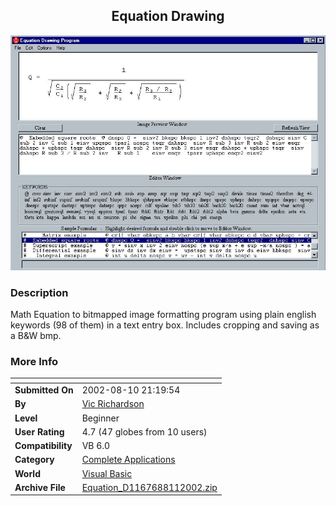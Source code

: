 ﻿<div align="center">

## Equation Drawing

<img src="PIC2002892220528925.jpg">
</div>

### Description

Math Equation to bitmapped image formatting program using plain english keywords (98 of them) in a text entry box. Includes cropping and saving as a B&W bmp.
 
### More Info
 


<span>             |<span>
---                |---
**Submitted On**   |2002-08-10 21:19:54
**By**             |[Vic Richardson](https://github.com/Planet-Source-Code/PSCIndex/blob/master/ByAuthor/vic-richardson.md)
**Level**          |Beginner
**User Rating**    |4.7 (47 globes from 10 users)
**Compatibility**  |VB 6\.0
**Category**       |[Complete Applications](https://github.com/Planet-Source-Code/PSCIndex/blob/master/ByCategory/complete-applications__1-27.md)
**World**          |[Visual Basic](https://github.com/Planet-Source-Code/PSCIndex/blob/master/ByWorld/visual-basic.md)
**Archive File**   |[Equation\_D1167688112002\.zip](https://github.com/Planet-Source-Code/vic-richardson-equation-drawing__1-37786/archive/master.zip)








